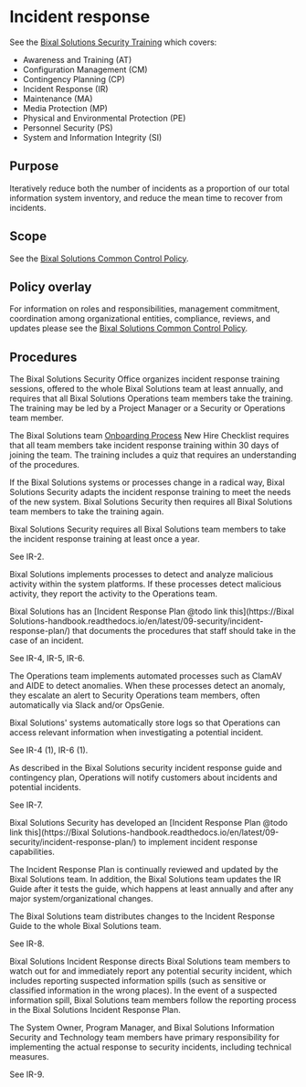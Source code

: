 # Incident response

See the [Bixal Solutions Security Training](https://learning.bixal.com) which covers:

* Awareness and Training (AT)
* Configuration Management (CM)
* Contingency Planning (CP)
* Incident Response (IR)
* Maintenance (MA)
* Media Protection (MP)
* Physical and Environmental Protection (PE)
* Personnel Security (PS)
* System and Information Integrity (SI)

## Purpose

Iteratively reduce both the number of incidents as a proportion of our total information system inventory, and reduce the mean time to recover from incidents.

## Scope

See the [Bixal Solutions Common Control Policy](BixalSolutions-Common-Control-Policy.md).

## Policy overlay

For information on roles and responsibilities, management commitment, coordination among
organizational entities, compliance, reviews, and updates please see the
[Bixal Solutions Common Control Policy](BixalSolutions-Common-Control-Policy.md).

## Procedures

The Bixal Solutions Security Office organizes incident response training sessions, offered to the whole Bixal Solutions team at least annually, and requires that all Bixal Solutions Operations team members take the training. The training may be led by a Project Manager or a Security or Operations team member.

The Bixal Solutions team [Onboarding Process](https://learning.bixal.com) New Hire Checklist requires that all team members take incident response training within 30 days of joining the team. The training includes a quiz that requires an understanding of the procedures.

If the Bixal Solutions systems or processes change in a radical way, Bixal Solutions Security adapts the incident response training to meet the needs of the new system. Bixal Solutions Security then requires all Bixal Solutions team members to take the training again.

Bixal Solutions Security requires all Bixal Solutions team members to take the incident response training at least once a year.

See IR-2.

Bixal Solutions implements processes to detect and analyze malicious activity within the system platforms. If these processes detect malicious activity, they report the activity to the Operations team.

Bixal Solutions has an [Incident Response Plan @todo link this](https://Bixal Solutions-handbook.readthedocs.io/en/latest/09-security/incident-response-plan/) that documents the procedures that staff should take in the case of an incident.

See IR-4, IR-5, IR-6.

The Operations team implements automated processes such as ClamAV and AIDE to detect anomalies. When these processes detect an anomaly, they escalate an alert to Security Operations team members, often automatically via Slack and/or OpsGenie.

Bixal Solutions' systems automatically store logs so that Operations can access relevant information when investigating a potential incident.

See IR-4 (1), IR-6 (1).

As described in the Bixal Solutions security incident response guide and contingency plan, Operations will notify customers about incidents and potential incidents.

See IR-7.

Bixal Solutions Security has developed an [Incident Response Plan @todo link this](https://Bixal Solutions-handbook.readthedocs.io/en/latest/09-security/incident-response-plan/) to implement incident response capabilities.

The Incident Response Plan is continually reviewed and updated by the Bixal Solutions team. In addition, the Bixal Solutions team updates the IR Guide after it tests the guide, which happens at least annually and after any major system/organizational changes.

The Bixal Solutions team distributes changes to the Incident Response Guide to the whole Bixal Solutions team.

See IR-8.

Bixal Solutions Incident Response directs Bixal Solutions team members to watch out for and immediately report any potential security incident, which includes reporting suspected information spills (such as sensitive or classified information in the wrong places). In the event of a suspected information spill, Bixal Solutions team members follow the reporting process in the Bixal Solutions Incident Response Plan.

The System Owner, Program Manager, and Bixal Solutions Information Security and Technology team members have primary responsibility for implementing the actual response to security incidents, including technical measures.

See IR-9.
